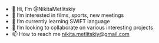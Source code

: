 - 👋 Hi, I’m @NikitaMetlitskiy
- 👀 I’m interested in films, sports, new meetings
- 🌱 I’m currently learning SWIFT language
- 💞️ I’m looking to collaborate on various interesting projects
- 📫 How to reach me nikita.metlitskiy@gmail.com
